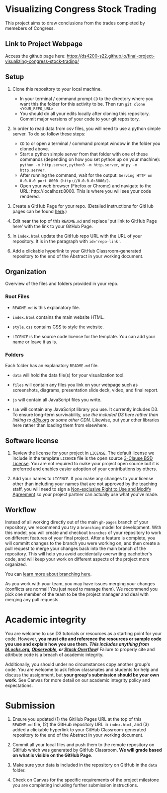 # Visualizing Congress Stock Trading

This project aims to draw conclusions from the trades completed by memebers of Congress.

## Link to Project Webpage

Access the github page here: https://ds4200-s22.github.io/final-project-visualizing-congress-stock-trading/

## Setup

1. Clone this repository to your local machine.
   - In your terminal / command prompt `CD` to the directory where you want this the folder for this activity to be. Then run `git clone <YOUR_REPO_URL>`
   - You should do all your edits locally after cloning this repository. Commit major versions of your code to your git repository.

1. In order to read data from csv files, you will need to use a python simple server. To do so follow these steps:
   - `CD` to or open a terminal / command prompt window in the folder you cloned above.
   - Start a python simple server from that folder with one of these commands (depending on how you set python up on your machine): `python -m http.server`, `python3 -m http.server`, or `py -m http.server`. 
   - After running the command, wait for the output: `Serving HTTP on 0.0.0.0 port 8000 (http://0.0.0.0:8000/)`.
   - Open your web browser (Firefox or Chrome) and navigate to the URL: http://localhost:8000. This is where you will see your code rendered. 

1. Create a GitHub Page for your repo. (Detailed instructions for GitHub pages can be found [here](https://developer.mozilla.org/en-US/docs/Learn/Common_questions/Using_Github_pages).)

1. Edit near the top of this `README.md` and replace 'put link to GitHub Page here' with the link to your GitHub Page. 

1. In `index.html` update the GitHub repo URL with the URL of your repository. It is in the paragraph with `id='repo-link'`.

1. Add a clickable hyperlink to your GitHub Classroom-generated repository to the end of the Abstract in your working document.

## Organization

Overview of the files and folders provided in your repo.

### Root Files

* `README.md` is this explanatory file.

* `index.html` contains the main website HTML. 

* `style.css` contains CSS to style the website.

* `LICENCE` is the source code license for the template. You can add your name or leave it as is.

### Folders

Each folder has an explanatory `README.md` file.

* `data` will hold the data file(s) for your visualization tool.

* `files` will contain any files you link on your webpage such as screenshots, diagrams, presentation slide deck, video, and final report.

* `js` will contain all JavaScript files you write.   

* `lib` will contain any JavaScript library you use. It currently includes D3. To ensure long-term survivability, *use the included D3 here rather than linking to [d3js.org](https://d3js.org) or some other CDN.* Likewise, put your other libraries here rather than loading them from elsewhere.

## Software license

1. Review the license for your project in `LICENSE`. The default license we include in the template `LICENCE` file is the open source [3-Clause BSD License](https://opensource.org/licenses/BSD-3-Clause). You are not required to make your project open source but it is preferred and enables easier adoption of your contributions by others. 
   
1. Add your names to `LICENCE`.
If you make any changes to your license other than including your names that are not approved by the teaching staff, you will need to sign a [Non-exclusive Right to Use and Modify Agreement](https://www.ccs.neu.edu/home/cody/courses/shared/S-L_project_partner_usage_agreement.pdf) so your project partner can actually use what you’ve made.

## Workflow

Instead of all working directly out of the main `gh-pages` branch of your repository, we recommend you try a `branching` model for development. With this model, you will create and checkout `branches` of your repository to work on different features of your final project. After a feature is complete, you will committ changes to the branch you were working on, and then create a pull request to merge your changes back into the main branch of the repository. This will help you avoid accidentally overwriting eachother's code, and will keep your work on different aspects of the project more organized. 

You can [learn more about branching here](https://medium.com/@patrickporto/4-branching-workflows-for-git-30d0aaee7bf).   

As you work with your team, you may have issues merging your changes (conflicts are normal! You just need to manage them). We recommend you pick one member of the team to be the project manager and deal with merging any pull requests.

# Academic integrity

You are welcome to use D3 tutorials or resources as a starting point for your code.
However, **you must cite and reference the resources or sample code you use and explain how you use them**.
***This includes anything from [bl.ocks.org](https://bl.ocks.org/), [Observable](https://observablehq.com/@d3/gallery), or [Stack Overflow](https://stackoverflow.com/)!***
Failure to properly cite and attribute code is a breach of academic integrity.

Additionally, you should under no circumstances copy another group's code. You are welcome to ask fellow classmates and students for help and discuss the assignment, but **your group's submission should be your own work**.
See Canvas for more detail on our academic integrity policy and expectations.

# Submission

1. Ensure you updated (1) the GitHub Pages URL at the top of this `README.md` file, (2) the GitHub repository URL in `index.html`, and (3) added a clickable hyperlink to your GitHub Classroom-generated repository to the end of the Abstract in your working document. 

1. Commit all your local files and push them to the remote repository on GitHub which was generated by GitHub Classroom. **We will grade based on what is visible on the GitHub Page**.

1. Make sure your data is included in the repository on GitHub in the `data` folder.

1. Check on Canvas for the specific requirements of the project milestone you are completing including further submission instructions. 
